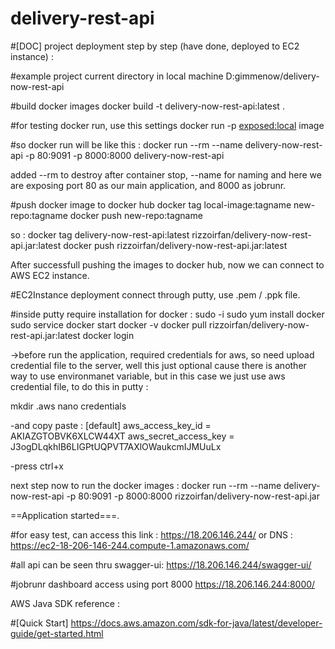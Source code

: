 # delivery-rest-api

#[DOC] project deployment step by step (have done, deployed to EC2 instance) :

#example project current directory in local machine
D:gimmenow/delivery-now-rest-api

#build docker images
docker build -t delivery-now-rest-api:latest .

#for testing docker run, use this settings
docker run -p <exposed:local> image

#so docker run will be like this :
docker run --rm --name delivery-now-rest-api -p 80:9091 -p 8000:8000 delivery-now-rest-api

added --rm to destroy after container stop, --name for naming and here we are exposing port 80 as our main application, and 8000 as jobrunr.

#push docker image to docker hub
docker tag local-image:tagname new-repo:tagname
docker push new-repo:tagname

so :
docker tag delivery-now-rest-api:latest rizzoirfan/delivery-now-rest-api.jar:latest
docker push rizzoirfan/delivery-now-rest-api.jar:latest

After successfull pushing the images to docker hub, now we can connect to AWS EC2 instance.

#EC2Instance deployment 
connect through putty, use .pem / .ppk file.

#inside putty require installation for docker : 
sudo -i
sudo yum install docker 
sudo service docker start
docker -v
docker pull rizzoirfan/delivery-now-rest-api.jar:latest
docker login

->before run the application, required credentials for aws, so need upload credential file to the server, well this just optional cause there is another way to use environmanet variable, but in this case we just use aws credential file, to do this in putty :

mkdir .aws
nano credentials

-and copy paste :
[default]
aws_access_key_id = AKIAZGTOBVK6XLCW44XT
aws_secret_access_key = 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

-press ctrl+x

next step now to run the docker images :
docker run --rm --name delivery-now-rest-api -p 80:9091 -p 8000:8000 rizzoirfan/delivery-now-rest-api.jar

==Application started===.

#for easy test, can access this link :
https://18.206.146.244/
or DNS : 
https://ec2-18-206-146-244.compute-1.amazonaws.com/

#all api can be seen thru swagger-ui:
https://18.206.146.244/swagger-ui/

#jobrunr dashboard access using port 8000
https://18.206.146.244:8000/


AWS Java SDK reference :

#[Quick Start]
https://docs.aws.amazon.com/sdk-for-java/latest/developer-guide/get-started.html

